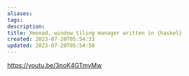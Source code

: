 ```yaml
---
aliases: 
tags: 
description:
title: Xmonad, window tiling manager written in {haskel}
created: 2023-07-20T05:54:33
updated: 2023-07-20T05:54:50
---
```

<https://youtu.be/3noK4GTmyMw>
